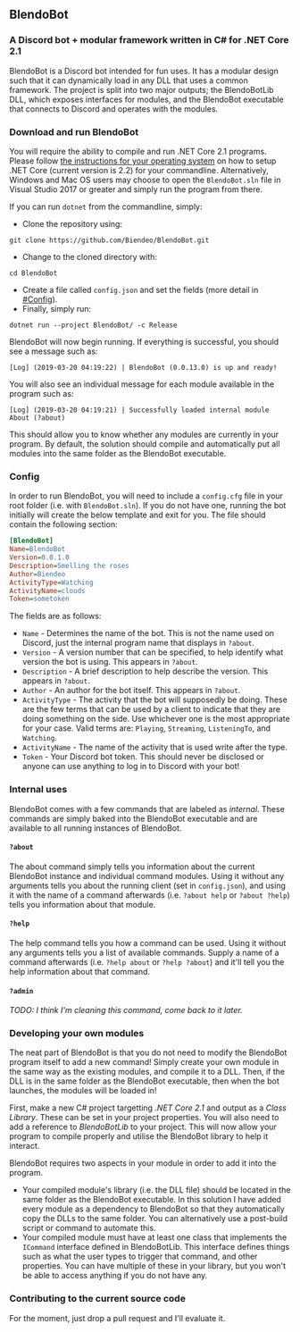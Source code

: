 ## BlendoBot
### A Discord bot + modular framework written in C# for .NET Core 2.1

BlendoBot is a Discord bot intended for fun uses. It has a modular design such that it can dynamically load in any DLL that uses a common framework. The project is split into two major outputs; the BlendoBotLib DLL, which exposes interfaces for modules, and the BlendoBot executable that connects to Discord and operates with the modules.

### Download and run BlendoBot

You will require the ability to compile and run .NET Core 2.1 programs. Please follow [the instructions for your operating system](https://dotnet.microsoft.com/download/dotnet-core/2.2) on how to setup .NET Core (current version is 2.2) for your commandline. Alternatively, Windows and Mac OS users may choose to open the `BlendoBot.sln` file in Visual Studio 2017 or greater and simply run the program from there.

If you can run `dotnet` from the commandline, simply:
- Clone the repository using:
```
git clone https://github.com/Biendeo/BlendoBot.git
```
- Change to the cloned directory with:
```
cd BlendoBot
```
- Create a file called `config.json` and set the fields (more detail in [#Config](###Config)).
- Finally, simply run:
```
dotnet run --project BlendoBot/ -c Release
```

BlendoBot will now begin running. If everything is successful, you should see a message such as:
```
[Log] (2019-03-20 04:19:22) | BlendoBot (0.0.13.0) is up and ready!
```
You will also see an individual message for each module available in the program such as:
```
[Log] (2019-03-20 04:19:21) | Successfully loaded internal module About (?about)
```

This should allow you to know whether any modules are currently in your program. By default, the solution should compile and automatically put all modules into the same folder as the BlendoBot executable.

### Config

In order to run BlendoBot, you will need to include a `config.cfg` file in your root folder (i.e. with `BlendoBot.sln`). If you do not have one, running the bot initially will create the below template and exit for you. The file should contain the following section:

```cfg
[BlendoBot]
Name=BlendoBot
Version=0.0.1.0
Description=Smelling the roses
Author=Biendeo
ActivityType=Watching
ActivityName=clouds
Token=sometoken
```

The fields are as follows:

 - `Name` - Determines the name of the bot. This is not the name used on Discord, just the internal program name that displays in `?about`.
 - `Version` - A version number that can be specified, to help identify what version the bot is using. This appears in `?about`.
 - `Description` - A brief description to help describe the version. This appears in `?about`.
 - `Author` - An author for the bot itself. This appears in `?about`.
 - `ActivityType` - The activity that the bot will supposedly be doing. These are the few terms that can be used by a client to indicate that they are doing something on the side. Use whichever one is the most appropriate for your case. Valid terms are: `Playing`, `Streaming`, `ListeningTo`, and `Watching`.
 - `ActivityName` - The name of the activity that is used write after the type.
 - `Token` - Your Discord bot token. This should never be disclosed or anyone can use anything to log in to Discord with your bot!

### Internal uses

BlendoBot comes with a few commands that are labeled as *internal*. These commands are simply baked into the BlendoBot executable and are available to all running instances of BlendoBot.

#### `?about`

The about command simply tells you information about the current BlendoBot instance and individual command modules. Using it without any arguments tells you about the running client (set in `config.json`), and using it with the name of a command afterwards (i.e. `?about help` or `?about ?help`) tells you information about that module.

#### `?help`

The help command tells you how a command can be used. Using it without any arguments tells you a list of available commands. Supply a name of a command afterwards (i.e. `?help about` or `?help ?about`) and it'll tell you the help information about that command.

#### `?admin`

*TODO: I think I'm cleaning this command, come back to it later.*

### Developing your own modules

The neat part of BlendoBot is that you do not need to modify the BlendoBot program itself to add a new command! Simply create your own module in the same way as the existing modules, and compile it to a DLL. Then, if the DLL is in the same folder as the BlendoBot executable, then when the bot launches, the modules will be loaded in!

First, make a new C# project targetting *.NET Core 2.1* and output as a *Class Library*. These can be set in your project properties. You will also need to add a reference to *BlendoBotLib* to your project. This will now allow your program to compile properly and utilise the BlendoBot library to help it interact.

BlendoBot requires two aspects in your module in order to add it into the program.
- Your compiled module's library (i.e. the DLL file) should be located in the same folder as the BlendoBot executable. In this solution I have added every module as a dependency to BlendoBot so that they automatically copy the DLLs to the same folder. You can alternatively use a post-build script or command to automate this.
- Your compiled module must have at least one class that implements the `ICommand` interface defined in BlendoBotLib. This interface defines things such as what the user types to trigger that command, and other properties. You can have multiple of these in your library, but you won't be able to access anything if you do not have any.

### Contributing to the current source code

For the moment, just drop a pull request and I'll evaluate it.
